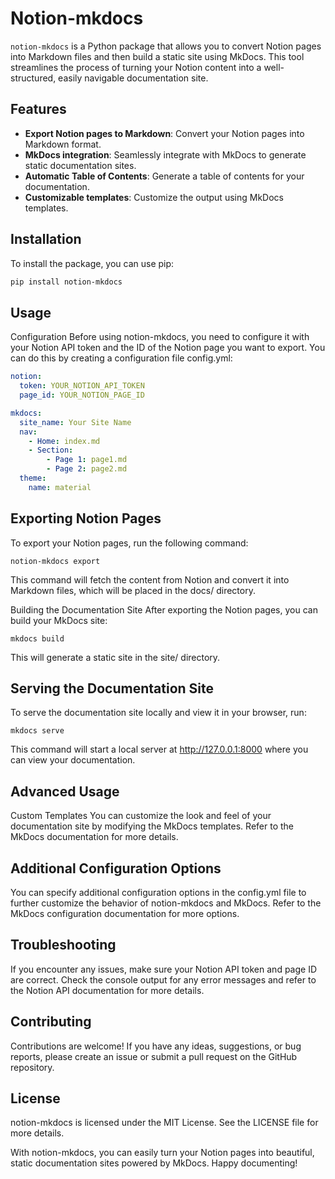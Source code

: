 # Notion-mkdocs

`notion-mkdocs` is a Python package that allows you to convert Notion pages into Markdown files and then build a static site using MkDocs. This tool streamlines the process of turning your Notion content into a well-structured, easily navigable documentation site.

## Features

- **Export Notion pages to Markdown**: Convert your Notion pages into Markdown format.
- **MkDocs integration**: Seamlessly integrate with MkDocs to generate static documentation sites.
- **Automatic Table of Contents**: Generate a table of contents for your documentation.
- **Customizable templates**: Customize the output using MkDocs templates.

## Installation

To install the package, you can use pip:

```bash
pip install notion-mkdocs
```

## Usage
Configuration
Before using notion-mkdocs, you need to configure it with your Notion API token and the ID of the Notion page you want to export. You can do this by creating a configuration file config.yml:

```yaml
notion:
  token: YOUR_NOTION_API_TOKEN
  page_id: YOUR_NOTION_PAGE_ID

mkdocs:
  site_name: Your Site Name
  nav:
    - Home: index.md
    - Section:
        - Page 1: page1.md
        - Page 2: page2.md
  theme:
    name: material
```

## Exporting Notion Pages
To export your Notion pages, run the following command:


```shell
notion-mkdocs export
```
This command will fetch the content from Notion and convert it into Markdown files, which will be placed in the docs/ directory.

Building the Documentation Site
After exporting the Notion pages, you can build your MkDocs site:


```shell
mkdocs build
```
This will generate a static site in the site/ directory.

## Serving the Documentation Site
To serve the documentation site locally and view it in your browser, run:

```shell
mkdocs serve
```
This command will start a local server at http://127.0.0.1:8000 where you can view your documentation.

## Advanced Usage
Custom Templates
You can customize the look and feel of your documentation site by modifying the MkDocs templates. Refer to the MkDocs documentation for more details.

## Additional Configuration Options
You can specify additional configuration options in the config.yml file to further customize the behavior of notion-mkdocs and MkDocs. Refer to the MkDocs configuration documentation for more options.

## Troubleshooting
If you encounter any issues, make sure your Notion API token and page ID are correct. Check the console output for any error messages and refer to the Notion API documentation for more details.

## Contributing
Contributions are welcome! If you have any ideas, suggestions, or bug reports, please create an issue or submit a pull request on the GitHub repository.

## License
notion-mkdocs is licensed under the MIT License. See the LICENSE file for more details.

With notion-mkdocs, you can easily turn your Notion pages into beautiful, \
static documentation sites powered by MkDocs. Happy documenting!
